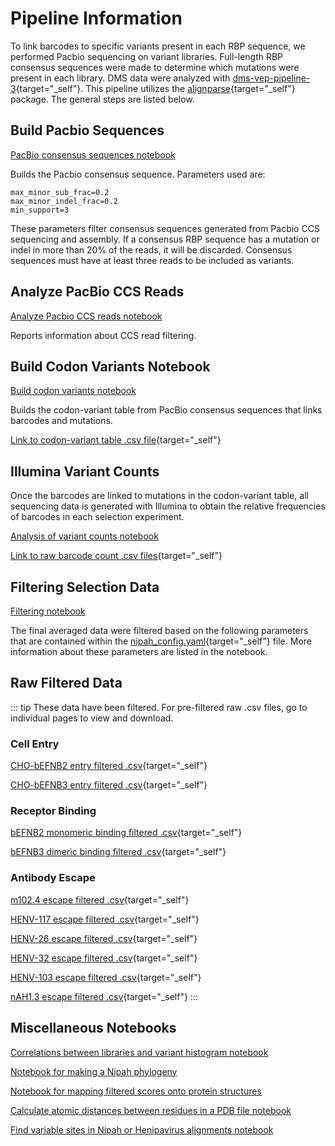# Pipeline Information

To link barcodes to specific variants present in each RBP sequence, we performed Pacbio sequencing on variant libraries. Full-length RBP consensus sequences were made to determine which mutations were present in each library. DMS data were analyzed with [dms-vep-pipeline-3](https://github.com/dms-vep/dms-vep-pipeline-3){target="_self"}. This pipeline utilizes the [alignparse](https://jbloomlab.github.io/alignparse/){target="_self"} package. The general steps are listed below. 

## Build Pacbio Sequences 

<a href="notebooks/build_pacbio_consensus.html" target="_self">PacBio consensus sequences notebook</a>

Builds the Pacbio consensus sequence. Parameters used are:
```
max_minor_sub_frac=0.2
max_minor_indel_frac=0.2
min_support=3
```

These parameters filter consensus sequences generated from Pacbio CCS sequencing and assembly. If a consensus RBP sequence has a mutation or indel in more than 20% of the reads, it will be discarded. Consensus sequences must have at least three reads to be included as variants.


## Analyze PacBio CCS Reads
<a href="notebooks/analyze_pacbio_ccs.html" target="_self">Analyze Pacbio CCS reads notebook</a>

Reports information about CCS read filtering.


## Build Codon Variants Notebook

<a href="notebooks/build_codon_variants.html" target="_self">Build codon variants notebook</a>

Builds the codon-variant table from PacBio consensus sequences that links barcodes and mutations. 

[Link to codon-variant table .csv file](https://github.com/dms-vep/Nipah_Malaysia_RBP_DMS/blob/master/results/variants/codon_variants.csv){target="_self"}


## Illumina Variant Counts
Once the barcodes are linked to mutations in the codon-variant table, all sequencing data is generated with Illumina to obtain the relative frequencies of barcodes in each selection experiment.  

<a href="notebooks/analyze_variant_counts.html" target="_self">Analysis of variant counts notebook</a>

[Link to raw barcode count .csv files](https://github.com/dms-vep/Nipah_Malaysia_RBP_DMS/tree/master/results/barcode_counts){target="_self"}

## Filtering Selection Data

<a href="notebooks/filter_data.html" target="_self">Filtering notebook</a>

The final averaged data were filtered based on the following parameters that are contained within the [nipah_config.yaml](https://github.com/dms-vep/Nipah_Malaysia_RBP_DMS/blob/master/nipah_config.yaml){target="_self"} file. More information about these parameters are listed in the notebook.

## Raw Filtered Data
::: tip These data have been filtered. For pre-filtered raw .csv files, go to individual pages to view and download.
### Cell Entry

[CHO-bEFNB2 entry filtered .csv](https://github.com/dms-vep/Nipah_Malaysia_RBP_DMS/blob/master/results/filtered_data/entry/e2_entry_filtered.csv){target="_self"}

[CHO-bEFNB3 entry filtered .csv](https://github.com/dms-vep/Nipah_Malaysia_RBP_DMS/blob/master/results/filtered_data/entry/e3_entry_filtered.csv){target="_self"}

### Receptor Binding

[bEFNB2 monomeric binding filtered .csv](https://github.com/dms-vep/Nipah_Malaysia_RBP_DMS/blob/master/results/filtered_data/binding/e2_binding_filtered.csv){target="_self"}

[bEFNB3 dimeric binding filtered .csv](https://github.com/dms-vep/Nipah_Malaysia_RBP_DMS/blob/master/results/filtered_data/binding/e3_binding_filtered.csv){target="_self"}

### Antibody Escape

[m102.4 escape filtered .csv](https://github.com/dms-vep/Nipah_Malaysia_RBP_DMS/blob/master/results/filtered_data/escape/m102_escape_filtered.csv){target="_self"}

[HENV-117 escape filtered .csv](https://github.com/dms-vep/Nipah_Malaysia_RBP_DMS/blob/master/results/filtered_data/escape/HENV117_escape_filtered.csv){target="_self"}

[HENV-26 escape filtered .csv](https://github.com/dms-vep/Nipah_Malaysia_RBP_DMS/blob/master/results/filtered_data/escape/HENV26_escape_filtered.csv){target="_self"}

[HENV-32 escape filtered .csv](https://github.com/dms-vep/Nipah_Malaysia_RBP_DMS/blob/master/results/filtered_data/escape/HENV32_escape_filtered.csv){target="_self"}

[HENV-103 escape filtered .csv](https://github.com/dms-vep/Nipah_Malaysia_RBP_DMS/blob/master/results/filtered_data/escape/HENV103_escape_filtered.csv){target="_self"}

[nAH1.3 escape filtered .csv](https://github.com/dms-vep/Nipah_Malaysia_RBP_DMS/blob/master/results/filtered_data/escape/nAH1_escape_filtered.csv){target="_self"}
:::


## Miscellaneous Notebooks

<a href="notebooks/library_correlations.html" target="_self">Correlations between libraries and variant histogram notebook</a>

<a href="notebooks/make_nipah_phylogeny_baltic.html" target="_self">Notebook for making a Nipah phylogeny</a>

<a href="notebooks/mapping_site_level.html" target="_self">Notebook for mapping filtered scores onto protein structures</a>

<a href="notebooks/receptor_distance.html" target="_self">Calculate atomic distances between residues in a PDB file notebook</a>

<a href="notebooks/henipavirus_conservation.html" target="_self">Find variable sites in Nipah or Henipavirus alignments notebook</a>

